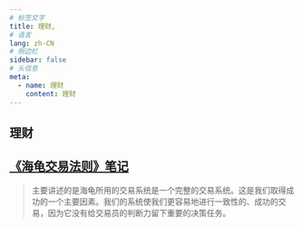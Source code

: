```yaml
---
# 标签文字
title: 理财,
# 语言
lang: zh-CN
# 侧边栏
sidebar: false
# 头信息
meta:
  - name: 理财
    content: 理财
---
```


## 理财

## [《海龟交易法则》笔记](/financing/《海龟交易法则》笔记/) 
> 主要讲述的是海龟所用的交易系统是一个完整的交易系统。这是我们取得成功的一个主要因素。我们的系统使我们更容易地进行一致性的、成功的交易，因为它没有给交易员的判断力留下重要的决策任务。
